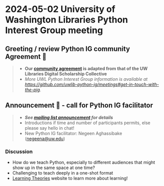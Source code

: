 # 2024-05-02 University of Washington Libraries Python Interest Group meeting

## Greeting / review Python IG community Agreement 🤝
> - **Our [community agreement](https://github.com/uwlib-python-ig/meetings/tree/main#community-agreement) is adapted from that of the UW Libraries Digital Scholarship Collective**  
> - *More UWL Python Interest Group information is available at https://github.com/uwlib-python-ig/meetings#get-in-touch-with-the-pig.* 

## Announcement 📢 - call for Python IG facilitator
> - ***See [mailing list announcement](https://mailman11.u.washington.edu/pipermail/uwlib_pig/2024/000024.html) for details***
> - Introductions if time and number of participants permits, else please say hello in chat!
> - New Python IG facilitator: Negeen Aghassibake (negeena@uw.edu) 

### Discussion
- How do we teach Python, especially to different audiences that might show up in the same space at one time?
- Challenging to teach deeply in a one-shot format
- [Learning Theories](https://www.learning-theories.org/doku.php) website to learn more about learning!
